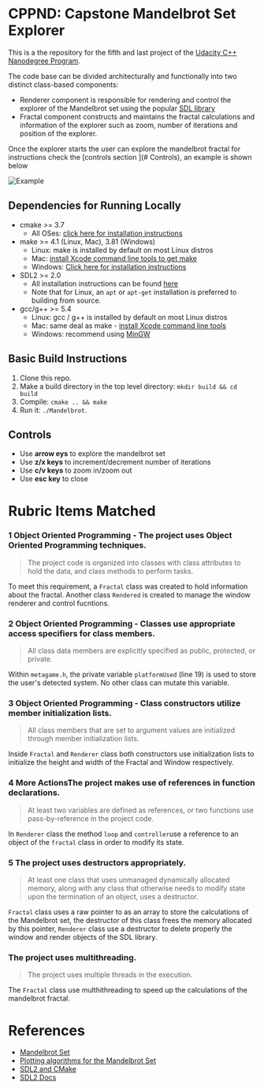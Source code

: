 # CPPND: Capstone Mandelbrot Set Explorer

This is a the repository for the fifth and last project of the [Udacity C++ Nanodegree Program](https://www.udacity.com/course/c-plus-plus-nanodegree--nd213).

The code base can be divided architecturally and functionally into two distinct class-based components:

- Renderer component is responsible for rendering and control the explorer of the Mandelbrot set using the popular [SDL library](https://www.libsdl.org/)
- Fractal component constructs and maintains the fractal calculations and information of the explorer such as zoom, number of iterations and position of the explorer.



Once the explorer starts the user can explore the mandelbrot fractal for instructions check the [controls section ](# Controls), an example is shown below

![Example](/home/mintaka/Desktop/sandbox/cpp/sdl/mandelbrot/mandelbrot.gif)

## Dependencies for Running Locally

* cmake >= 3.7
  * All OSes: [click here for installation instructions](https://cmake.org/install/)
* make >= 4.1 (Linux, Mac), 3.81 (Windows)
  * Linux: make is installed by default on most Linux distros
  * Mac: [install Xcode command line tools to get make](https://developer.apple.com/xcode/features/)
  * Windows: [Click here for installation instructions](http://gnuwin32.sourceforge.net/packages/make.htm)
* SDL2 >= 2.0
  * All installation instructions can be found [here](https://wiki.libsdl.org/Installation)
  * Note that for Linux, an `apt` or `apt-get` installation is preferred to building from source.
* gcc/g++ >= 5.4
  * Linux: gcc / g++ is installed by default on most Linux distros
  * Mac: same deal as make - [install Xcode command line tools](https://developer.apple.com/xcode/features/)
  * Windows: recommend using [MinGW](http://www.mingw.org/)

## Basic Build Instructions

1. Clone this repo.
2. Make a build directory in the top level directory: `mkdir build && cd build`
3. Compile: `cmake .. && make`
4. Run it: `./Mandelbrot`.

## Controls
- Use **arrow eys** to explore the mandelbrot set
- Use **z/x keys** to increment/decrement number of iterations
- Use **c/v keys** to zoom in/zoom out
- Use **esc key** to close

# Rubric Items Matched

### 1 Object Oriented Programming - The project uses Object Oriented Programming techniques.

> The project code is organized into classes with class attributes to hold the data, and class methods to perform tasks.

To meet this requirement, a `Fractal` class was created to hold information about the fractal. Another class `Rendered` is created to manage the window renderer and control fucntions.

###  2 Object Oriented Programming - Classes use appropriate access specifiers for class members.

> All class data members are explicitly specified as public, protected, or private.

Within `metagame.h`, the private variable `platformUsed` (line 19) is used to store the user's detected system. No other class can mutate this variable.

### 3 Object Oriented Programming - Class constructors utilize member initialization lists.

> All class members that are set to argument values are initialized through member initialization lists.

Inside `Fractal` and `Renderer` class both constructors use initialization lists to initialize the height and width of the Fractal and Window respectively.

### 4 More ActionsThe project makes use of references in function declarations.
> At least two variables are defined as references, or two functions use pass-by-reference in the project code.

In `Renderer`  class the method `loop` and `controller`use a reference to an object of the `fractal` class in order to modify its state.


### 5 The project uses destructors appropriately.

> At least one class that uses unmanaged dynamically allocated memory, along with any class that otherwise needs to modify state upon the  termination of an object, uses a destructor.

`Fractal` class uses a raw pointer to as an array to store the calculations of the Mandelbrot set, the destructor of this class frees the memory allocated by this pointer, `Renderer` class use a destructor to delete properly the window and render objects of the SDL library.

### The project uses multithreading.

> The project uses multiple threads in the execution.

The `Fractal` class use multhithreading to speed up the calculations of the mandelbrot fractal.


# References 

- [Mandelbrot Set](https://en.wikipedia.org/wiki/)
- [Plotting algorithms for the Mandelbrot Set](https://en.wikipedia.org/wiki/Plotting_algorithms_for_the_Mandelbrot_set)
- [SDL2 and CMake](https://trenki2.github.io/blog/2017/06/02/using-sdl2-with-cmake)
- [SDL2 Docs](https://wiki.libsdl.org)

